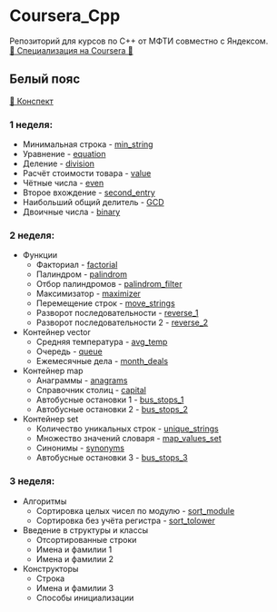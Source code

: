 # Coursera_Cpp
Репозиторий для курсов по C++ от МФТИ совместно с Яндексом.  
[🥋️ Специализация на Coursera 🥋️](https://www.coursera.org/specializations/c-plus-plus-modern-development)

## Белый пояс
[📔️ Конспект](https://github.com/r-vvch/Coursera_Cpp/tree/master/White_belt/conspectus "Перейти к расположению")
### 1 неделя:
- Минимальная строка - [min_string](https://github.com/r-vvch/Coursera_Cpp/tree/master/White_belt/1_week/min_string "Перейти к расположению")
- Уравнение - [equation](https://github.com/r-vvch/Coursera_Cpp/tree/master/White_belt/1_week/equation "Перейти к расположению")
- Деление - [division](https://github.com/r-vvch/Coursera_Cpp/tree/master/White_belt/1_week/division "Перейти к расположению")
- Расчёт стоимости товара - [value](https://github.com/r-vvch/Coursera_Cpp/tree/master/White_belt/1_week/value "Перейти к расположению")
- Чётные числа - [even](https://github.com/r-vvch/Coursera_Cpp/tree/master/White_belt/1_week/even "Перейти к расположению")
- Второе вхождение - [second_entry](https://github.com/r-vvch/Coursera_Cpp/tree/master/White_belt/1_week/second_entry "Перейти к расположению")
- Наибольший общий делитель - [GCD](https://github.com/r-vvch/Coursera_Cpp/tree/master/White_belt/1_week/GCD "Перейти к расположению")
- Двоичные числа - [binary](https://github.com/r-vvch/Coursera_Cpp/tree/master/White_belt/1_week/binary "Перейти к расположению")

### 2 неделя:
- Функции
    - Факториал - [factorial](https://github.com/r-vvch/Coursera_Cpp/tree/master/White_belt/2_week/functions/factorial "Перейти к расположению")
    - Палиндром - [palindrom](https://github.com/r-vvch/Coursera_Cpp/tree/master/White_belt/2_week/functions/palindrom "Перейти к расположению")
    - Отбор палиндромов - [palindrom_filter](https://github.com/r-vvch/Coursera_Cpp/tree/master/White_belt/2_week/functions/palindrom_filter "Перейти к расположению")
    - Максимизатор - [maximizer](https://github.com/r-vvch/Coursera_Cpp/tree/master/White_belt/2_week/functions/maximizer "Перейти к расположению")
    - Перемещение строк - [move_strings](https://github.com/r-vvch/Coursera_Cpp/tree/master/White_belt/2_week/functions/move_strings "Перейти к расположению")
    - Разворот последовательности - [reverse_1](https://github.com/r-vvch/Coursera_Cpp/tree/master/White_belt/2_week/functions/reverse_1 "Перейти к расположению")
    - Разворот последовательности 2 - [reverse_2](https://github.com/r-vvch/Coursera_Cpp/tree/master/White_belt/2_week/functions/reverse_2 "Перейти к расположению")
- Контейнер vector
    - Средняя температура - [avg_temp](https://github.com/r-vvch/Coursera_Cpp/tree/master/White_belt/2_week/vector/avg_temp "Перейти к расположению")
    - Очередь - [queue](https://github.com/r-vvch/Coursera_Cpp/tree/master/White_belt/2_week/vector/queue "Перейти к расположению")
    - Ежемесячные дела - [month_deals](https://github.com/r-vvch/Coursera_Cpp/tree/master/White_belt/2_week/vector/month_deals "Перейти к расположению")
- Контейнер map
    - Анаграммы - [anagrams](https://github.com/r-vvch/Coursera_Cpp/tree/master/White_belt/2_week/map/anagrams "Перейти к расположению")
    - Справочник столиц - [capital](https://github.com/r-vvch/Coursera_Cpp/tree/master/White_belt/2_week/map/capital "Перейти к расположению")
    - Автобусные остановки 1 - [bus_stops_1](https://github.com/r-vvch/Coursera_Cpp/tree/master/White_belt/2_week/map/bus_stops_1 "Перейти к расположению")
    - Автобусные остановки 2 - [bus_stops_2](https://github.com/r-vvch/Coursera_Cpp/tree/master/White_belt/2_week/map/bus_stops_2 "Перейти к расположению")
- Контейнер set
    - Количество уникальных строк - [unique_strings](https://github.com/r-vvch/Coursera_Cpp/tree/master/White_belt/2_week/set/unique_strings "Перейти к расположению")
    - Множество значений словаря - [map_values_set](https://github.com/r-vvch/Coursera_Cpp/tree/master/White_belt/2_week/set/map_values_set "Перейти к расположению")
    - Синонимы - [synonyms](https://github.com/r-vvch/Coursera_Cpp/tree/master/White_belt/2_week/set/synonyms "Перейти к расположению")
    - Автобусные остановки 3 - [bus_stops_3](https://github.com/r-vvch/Coursera_Cpp/tree/master/White_belt/2_week/set/bus_stops_3 "Перейти к расположению")
    
### 3 неделя:
- Алгоритмы
    - Сортировка целых чисел по модулю - [sort_module](https://github.com/r-vvch/Coursera_Cpp/tree/master/White_belt/3_week/algorithms/sort_module/ "Перейти к расположению")
    - Сортировка без учёта регистра - [sort_tolower](https://github.com/r-vvch/Coursera_Cpp/tree/master/White_belt/3_week/algorithms/sort_tolower/ "Перейти к расположению")
- Введение в структуры и классы
    - Отсортированные строки
    - Имена и фамилии 1
    - Имена и фамилии 2
- Конструкторы
    - Строка
    - Имена и фамилии 3
    - Способы инициализации
    

